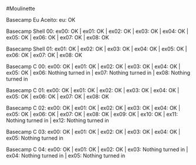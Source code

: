 #Moulinette

Basecamp Eu Aceito: eu: OK

Basecamp Shell 00: ex00: OK | ex01: OK | ex02: OK | ex03: OK | ex04: OK | ex05: OK | ex06: OK | ex07: OK | ex08: OK

Basecamp Shell 01: ex01: OK | ex02: OK | ex03: OK | ex04: OK | ex05: OK | ex06: OK | ex07: OK | ex08: OK

Basecamp C 00: ex00: OK | ex01: OK | ex02: OK | ex03: OK | ex04: OK | ex05: OK | ex06: Nothing turned in | ex07: Nothing turned in | ex08: Nothing turned in

Basecamp C 01: ex00: OK | ex01: OK | ex02: OK | ex03: OK | ex04: OK | ex05: OK | ex06: OK | ex07: OK | ex08: OK

Basecamp C 02: ex00: OK | ex01: OK | ex02: OK | ex03: OK | ex04: OK | ex05: OK | ex06: OK | ex07: OK | ex08: OK | ex09: OK | ex10: OK | ex11: Nothing turned in | ex12: Nothing turned in

Basecamp C 03: ex00: OK | ex01: OK | ex02: OK | ex03: OK | ex04: OK | ex05: Nothing turned in

Basecamp C 04: ex00: OK | ex01: OK | ex02: OK | ex03: Nothing turned in | ex04: Nothing turned in | ex05: Nothing turned in
